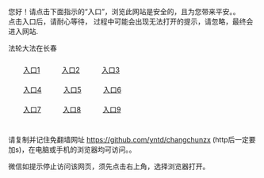 您好！请点击下面指示的“入口”，浏览此网站是安全的，且为您带来平安。。 <br/>
点击入口后，请耐心等待， 过程中可能会出现无法打开的提示，请忽略，最终会进入网站. </br>

法轮大法在长春<br/>
<div style="padding:10px"><a style="margin:20px" target="_blank" href="https://d3cp15bqwexx0w.cloudfront.net/2Qpsp?btiuqiut" id="ccLink1" rel="nofollow">入口1</a> <a target="_blank" style="margin:20px" href="https://d1vvfip9w04czy.cloudfront.net/2Qpsp?fhvzu" id="ccLink2" rel="nofollow">入口2</a> <a style="margin:20px" target="_blank" href="https://dycmfcrpgvs6i.cloudfront.net/2Qpsp?hvrxcne" id="ccLink3" rel="nofollow">入口3</a></div>

<div style="padding:10px" ><a style="margin:20px" target="_blank" href="https://d3cp15bqwexx0w.cloudfront.net/2Qpsp?btiuqiut" id="ccLink4" rel="nofollow">入口4</a> <a style="margin:20px" href="https://d1vvfip9w04czy.cloudfront.net/2Qpsp?fhvzu" target="_blank" id="ccLink5" rel="nofollow">入口5</a> <a style="margin:20px" href="https://dycmfcrpgvs6i.cloudfront.net/2Qpsp?hvrxcne" target="_blank" id="ccLink6" rel="nofollow">入口6</a></div>

<div style="padding:10px"><a style="margin:20px" target="_blank" href="https://d3cp15bqwexx0w.cloudfront.net/2Qpsp?btiuqiut" id="ccLink7" rel="nofollow">入口7</a> <a style="margin:20px" href="https://d1vvfip9w04czy.cloudfront.net/2Qpsp?fhvzu" target="_blank" id="ccLink8" rel="nofollow">入口8</a> <a style="margin:20px" target="_blank" href="https://dycmfcrpgvs6i.cloudfront.net/2Qpsp?hvrxcne" id="ccLink9" rel="nofollow">入口9</a></div>

<br/>



请复制并记住免翻墙网址 https://github.com/yntd/changchunzx (http后一定要加s)，在电脑或手机的浏览器均可访问。。<br/>

微信如提示停止访问该网页，须先点击右上角，选择浏览器打开。
